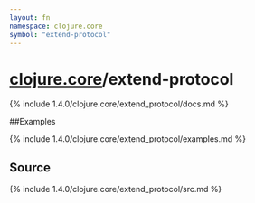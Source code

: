 ```yaml
---
layout: fn
namespace: clojure.core
symbol: "extend-protocol"
---
```


# [clojure.core](../)/extend-protocol

{% include 1.4.0/clojure.core/extend_protocol/docs.md %}

##Examples

{% include 1.4.0/clojure.core/extend_protocol/examples.md %}
## Source
{% include 1.4.0/clojure.core/extend_protocol/src.md %}

